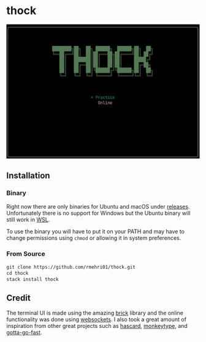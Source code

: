 # thock

![An example of an online game](resources/demo.gif)

## Installation

### Binary

Right now there are only binaries for Ubuntu and macOS under [releases](https://github.com/rmehri01/thock/releases). Unfortunately there is no support for Windows but the Ubuntu binary will still work in [WSL](https://docs.microsoft.com/en-us/windows/wsl/about).

To use the binary you will have to put it on your PATH and may have to change permissions using `chmod` or allowing it in system preferences.

### From Source

```console
git clone https://github.com/rmehri01/thock.git
cd thock
stack install thock
```

## Credit

The terminal UI is made using the amazing [brick](https://github.com/jtdaugherty/brick/) library and the online functionality was done using [websockets](https://github.com/jaspervdj/websockets). I also took a great amount of inspiration from other great projects such as [hascard](https://github.com/Yvee1/hascard), [monkeytype](https://github.com/Miodec/monkeytype), and [gotta-go-fast](https://github.com/callum-oakley/gotta-go-fast).
